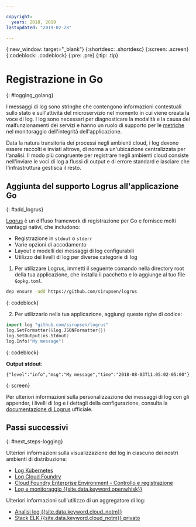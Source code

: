 ```yaml
---

copyright:
  years: 2018, 2019
lastupdated: "2019-02-28"

---
```


{:new_window: target="_blank"}
{:shortdesc: .shortdesc}
{:screen: .screen}
{:codeblock: .codeblock}
{:pre: .pre}
{:tip: .tip}

# Registrazione in Go
{: #logging_golang}

I messaggi di log sono stringhe che contengono informazioni contestuali sullo stato e sull'attività del microservizio nel momento in cui viene creata la voce di log. I log sono necessari per diagnosticare la modalità e la causa dei malfunzionamenti dei servizi e hanno un ruolo di supporto per le [metriche](/docs/go/appmetrics.html) nel monitoraggio dell'integrità dell'applicazione.

Data la natura transitoria dei processi negli ambienti cloud, i log devono essere raccolti e inviati altrove, di norma a un'ubicazione centralizzata per l'analisi. Il modo più congruente per registrare negli ambienti cloud consiste nell'inviare le voci di log a flussi di output e di errore standard e lasciare che l'infrastruttura gestisca il resto.

## Aggiunta del supporto Logrus all'applicazione Go
{: #add_logrus}

[Logrus](https://github.com/sirupsen/logrus) è un diffuso framework di registrazione per Go e fornisce molti vantaggi nativi, che includono: 
 * Registrazione in `stdout` o `stderr`
 * Varie opzioni di accodamento
 * Layout e modelli dei messaggi di log configurabili
 * Utilizzo dei livelli di log per diverse categorie di log

1. Per utilizzare Logrus, immetti il seguente comando nella directory root della tua applicazione, che installa il pacchetto e lo aggiunge al tuo file `Gopkg.toml`.
  ```bash
  dep ensure -add https://github.com/sirupsen/logrus
  ```
  {: codeblock}

2. Per utilizzarlo nella tua applicazione, aggiungi queste righe di codice:
  ```go
  import log "github.com/sirupsen/logrus"
  log.SetFormatter(&log.JSONFormatter{})
  log.SetOutput(os.Stdout)
  log.Info("My message")
  ```
  {: codeblock}

  **Output stdout**:
  ```
  {"level":"info","msg":"My message","time":"2018-08-03T11:05:02-05:00"}
  ```
  {: screen}

Per ulteriori informazioni sulla personalizzazione dei messaggi di log con gli appender, i livelli di log e i dettagli della configurazione, consulta la [documentazione di Logrus](https://godoc.org/gopkg.in/Sirupsen/logrus.v0) ufficiale.

## Passi successivi
{: #next_steps-logging}

Ulteriori informazioni sulla visualizzazione dei log in ciascuno dei nostri ambienti di distribuzione:
* [Log Kubernetes](https://kubernetes.io/docs/concepts/cluster-administration/logging/)
* [Log Cloud Foundry](/docs/cli/reference/bluemix_cli/bx_cli.html#ibmcloud_app_logs)
* [Cloud Foundry Enterprise Environment - Controllo e registrazione](/docs/cloud-foundry/auditing-logging.html#auditing-logging)
* [Log e monitoraggio {{site.data.keyword.openwhisk}}](/docs/openwhisk/openwhisk_logs.html#openwhisk_logs)

Ulteriori informazioni sull'utilizzo di un aggregatore di log:
* [Analisi log {{site.data.keyword.cloud_notm}} ](/docs/services/CloudLogAnalysis/log_analysis_ov.html#log_analysis_ov)
* [Stack ELK {{site.data.keyword.cloud_notm}} privato](https://www.ibm.com/support/knowledgecenter/en/SSBS6K_2.1.0.2/manage_metrics/logging_elk.html)
